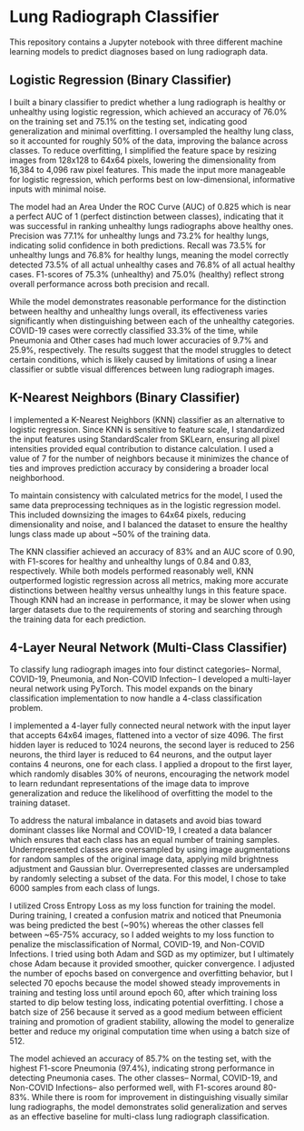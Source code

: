 # Lung Radiograph Classifier
This repository contains a Jupyter notebook with three different machine learning models to predict diagnoses based on lung radiograph data.

## Logistic Regression (Binary Classifier)
I built a binary classifier to predict whether a lung radiograph is healthy or unhealthy using logistic regression, which achieved an accuracy of 76.0% on the training set and 75.1% on the testing set, indicating good generalization and minimal overfitting. I oversampled the healthy lung class, so it accounted for roughly 50% of the data, improving the balance across classes. To reduce overfitting, I simplified the feature space by resizing images from 128x128 to 64x64 pixels, lowering the dimensionality from 16,384 to 4,096 raw pixel features. This made the input more manageable for logistic regression, which performs best on low-dimensional, informative inputs with minimal noise.

The model had an Area Under the ROC Curve (AUC) of 0.825 which is near a perfect AUC of 1 (perfect distinction between classes), indicating that it was successful in ranking unhealthy lungs radiographs above healthy ones. Precision was 77.1% for unhealthy lungs and 73.2% for healthy lungs, indicating solid confidence in both predictions. Recall was 73.5% for unhealthy lungs and 76.8% for healthy lungs, meaning the model correctly detected 73.5% of all actual unhealthy cases and 76.8% of all actual healthy cases. F1-scores of 75.3% (unhealthy) and 75.0% (healthy) reflect strong overall performance across both precision and recall.

While the model demonstrates reasonable performance for the distinction between healthy and unhealthy lungs overall, its effectiveness varies significantly when distinguishing between each of the unhealthy categories. COVID-19 cases were correctly classified 33.3% of the time, while Pneumonia and Other cases had much lower accuracies of 9.7% and 25.9%, respectively. The results suggest that the model struggles to detect certain conditions, which is likely caused by limitations of using a linear classifier or subtle visual differences between lung radiograph images.

## K-Nearest Neighbors (Binary Classifier)
I implemented a K-Nearest Neighbors (KNN) classifier as an alternative to logistic regression. Since KNN is sensitive to feature scale, I standardized the input features using StandardScaler from SKLearn, ensuring all pixel intensities provided equal contribution to distance calculation. I used a value of 7 for the number of neighbors because it minimizes the chance of ties and improves prediction accuracy by considering a broader local neighborhood.

To maintain consistency with calculated metrics for the model, I used the same data preprocessing techniques as in the logistic regression model. This included downsizing the images to 64x64 pixels, reducing dimensionality and noise, and I balanced the dataset to ensure the healthy lungs class made up about ~50% of the training data.

The KNN classifier achieved an accuracy of 83% and an AUC score of 0.90, with F1-scores for healthy and unhealthy lungs of 0.84 and 0.83, respectively. While both models performed reasonably well, KNN outperformed logistic regression across all metrics, making more accurate distinctions between healthy versus unhealthy lungs in this feature space. Though KNN had an increase in performance, it may be slower when using larger datasets due to the requirements of storing and searching through the training data for each prediction.

## 4-Layer Neural Network (Multi-Class Classifier)
To classify lung radiograph images into four distinct categories– Normal, COVID-19, Pneumonia, and Non-COVID Infection– I developed a multi-layer neural network using PyTorch. This model expands on the binary classification implementation to now handle a 4-class classification problem. 

I implemented a 4-layer fully connected neural network with the input layer that accepts 64x64 images, flattened into a vector of size 4096. The first hidden layer is reduced to 1024 neurons, the second layer is reduced to 256 neurons, the third layer is reduced to 64 neurons, and the output layer contains 4 neurons, one for each class. I applied a dropout to the first layer, which randomly disables 30% of neurons, encouraging the network model to learn redundant representations of the image data to improve generalization and reduce the likelihood of overfitting the model to the training dataset.

To address the natural imbalance in datasets and avoid bias toward dominant classes like Normal and COVID-19, I created a data balancer which ensures that each class has an equal number of training samples. Underrepresented classes are oversampled by using image augmentations for random samples of the original image data, applying mild brightness adjustment and Gaussian blur. Overrepresented classes are undersampled by randomly selecting a subset of the data. For this model, I chose to take 6000 samples from each class of lungs.

I utilized Cross Entropy Loss as my loss function for training the model. During training, I created a confusion matrix and noticed that Pneumonia was being predicted the best (~90%) whereas the other classes fell between ~65-75% accuracy, so I added weights to my loss function to penalize the misclassification of Normal, COVID-19, and Non-COVID Infections. I tried using both Adam and SGD as my optimizer, but I ultimately chose Adam because it provided smoother, quicker convergence. I adjusted the number of epochs based on convergence and overfitting behavior, but I selected 70 epochs because the model showed steady improvements in training and testing loss until around epoch 60, after which training loss started to dip below testing loss, indicating potential overfitting. I chose a batch size of 256 because it served as a good medium between efficient training and promotion of gradient stability, allowing the model to generalize better and reduce my original computation time when using a batch size of 512.

The model achieved an accuracy of 85.7% on the testing set, with the highest F1-score Pneumonia (97.4%), indicating strong performance in detecting Pneumonia cases. The other classes– Normal, COVID-19, and Non-COVID Infections– also performed well, with F1-scores around 80-83%. While there is room for improvement in distinguishing visually similar lung radiographs, the model demonstrates solid generalization and serves as an effective baseline for multi-class lung radiograph classification.